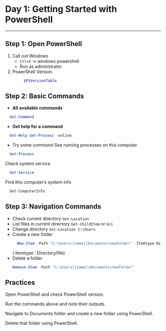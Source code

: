 # Day 1: Getting Started with PowerShell
--- 
## Step 1: Open PowerShell
1. Call out Windows
   - `Ctl+X` -> windows powershell
   - Run as administrator
2. PowerShell Version
   ```PowerShell
        $PSVersionTable
   ```
## Step 2: Basic Commands
- **All available commands**
```PowerShell
  Get-Command
```
- **Get help for a command**
```PowerShell
  Get-Help Get-Process -online
```
- Try some commond
See running processes on this computer
```PowerShell
  Get-Process
```
Check system service
```PowerShell
  Get-Service
```
Find this computer’s system info
```PowerShell
  Get-ComputerInfo
```
## Step 3: Navigation Commands
- Check current directory `Get-Location`
- List files in current directory `Get-ChildItem` or `Gci`
- Change directory `Set-Location C:\Users`
- Create a new folder
  ```PowerShell
    New-Item -Path "C:\Users\[name]\Documents\newFolder" -Itemtype Directory
  ```
  ( Itemtype : Directory/file)
- Delete a folder
    ```PowerShell
    Remove-Item -Path "C:\Users\[name]\Documents\newFolder"
  ```


## Practices
Open PowerShell and check PowerShell version.

Run the commands above and note their outputs.

Navigate to Documents folder and create a new folder using PowerShell.

Delete that folder using PowerShell.

